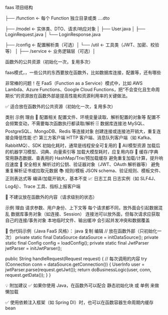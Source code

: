 
faas 项目结构


├── /function        <- 每个 Function 独立目录或类
....dto
 
├── /model           <- 实体类、DTO、请求/响应对象
│   ├── User.java
│   ├── LoginRequest.java
│   └── LoginResponse.java

├── /config          <- 配置解析类（可选）│
└── /util            <- 工具类（JWT、加密、校验等）
│
├── /service         <- 业务逻辑层（可选）│

函数外的公共资源（初始化一次，复用多次）

faas模式，，一些公共的东西要放在函数外，比如数据库连接，配置等，还有哪些


 
非常棒的问题！在 FaaS（Function as a Service）模式中，比如 AWS Lambda、Azure Functions、Google Cloud Functions，把“不会变化且生命周期长”的资源放在函数外部是提高性能和资源利用率的关键做法。



✅ 适合放在函数外的公共资源（初始化一次，复用多次）

类别	示例	理由
🔧 配置相关	配置文件、环境变量读取、解析配置的对象等	配置不会频繁变动，不需要每次函数执行都读取/解析
🗄 数据库连接池	MySQL、PostgreSQL、MongoDB、Redis 等连接对象	创建连接或连接池开销大，重复连接会降低性能
📦 第三方客户端	HTTP 客户端、消息队列客户端（如 Kafka、RabbitMQ）、SDK	初始化耗时，通常是线程安全可复用的
🧠 AI/模型资源	加载后的机器学习模型、词典、向量索引等	加载大模型耗时，应复用内存
🧱 缓存/字典	常用静态数据、查表用的 HashMap/Trie/预加载缓存	避免重复加载/计算，提升响应速度
🔐 安全相关	解析过的公钥、验证器对象（JWT、OAuth 解析器等）	避免重复解析证书或拉取元数据
📚 规则/模板	JSON schema、验证规则、模板文件、正则表达式等	编译/加载开销大，基本不变
📈 日志工具	日志实例（如 SLF4J、Log4j）、Trace 工具、指标上报客户端




🚫 不建议放在函数外的内容（请求级别的状态）

示例	理由
请求参数、用户身份、上下文等	每个请求都不同，放外面会引起数据混乱
数据库事务对象（如连接、Session）	连接池可以放外面，但每次请求应获取自己的连接/事务对象
本地临时文件、输出缓冲	会引起并发冲突和数据覆盖



🔁 伪代码示例（Java FaaS 风格）：
java
复制
编辑
// 放在函数外部（只初始化一次）
private static final DataSource dataSource = initDataSource();
private static final Config config = loadConfig();
private static final JwtParser jwtParser = initJwtParser();

public String handleRequest(Request request) {
// 每次调用的内容
try (Connection conn = dataSource.getConnection()) {
UserInfo user = jwtParser.parse(request.getJwt());
return doBusinessLogic(user, conn, request.getData());
}
}


💡 附加建议
✅ 如果你使用 Java，在函数外可以配合 静态初始化块 或 单例 来做懒加载

✅ 使用依赖注入框架（如 Spring DI）时，也可以在函数容器生命周期内缓存 bean